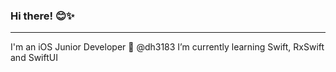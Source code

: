 ### Hi there! 😊✨
<hr>
I'm an iOS Junior Developer 🍎 @dh3183
I’m currently learning Swift, RxSwift and SwiftUI 
